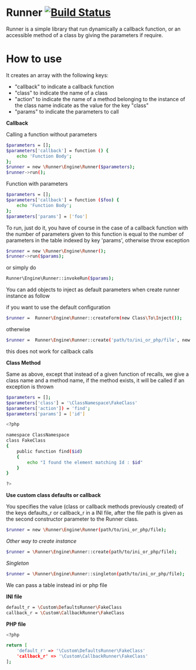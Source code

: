 # Runner [![Build Status](https://travis-ci.org/Kanfa/Runner.svg?branch=master)](https://travis-ci.org/Kanfa/Runner)
Runner is a simple library that run dynamically a callback function, or an accessible method of a class by giving the parameters if require.

# How to use

It creates an array with the following keys:
- "callback" to indicate a callback function
- "class" to indicate the name of a class
- "action" to indicate the name of a method belonging to the instance of the class name indicate as the value for the key "class"
- "params" to indicate the parameters to call

**Callback**

Calling a function without parameters
```sh
$parameters = [];
$parameters['callback'] = function () {
    echo 'Function Body';
};
$runner = new \Runner\Engine\Runner($parameters);
$runner->run();
```
Function with parameters
```sh
$parameters = [];
$parameters['callback'] = function ($foo) {
    echo 'Function Body';
};
$parameters['params'] = ['foo']
```

To run, just do it, you have of course in the case of a callback function with the number of parameters given to this function is equal to the number of parameters in the table indexed by key 'params', otherwise throw exception

```sh
$runner = new \Runner\Engine\Runner();
$runner->run($params);
```
or simply do

```sh
Runner\Engine\Runner::invokeRun($params);
```


You can add objects to inject as default parameters when create
 runner instance as follow
 
if you want to use the default configuration
 ```sh
 $runner =  Runner\Engine\Runner::createForm(new Class\To\Inject());
 ```
 otherwise
 ```sh
 $runner =  Runner\Engine\Runner::create('path/to/ini_or_php/file', new Class\To\Inject());
 ```
 this does not work for callback calls
 
**Class Method**

Same as above, except that instead of a given function of recalls, we give a class name and a method name, if the method exists, it will be called if an exception is thrown
```sh
$parameters = [];
$parameters['class'] = '\ClassNamespace\FakeClass'
$parameters['action']) = 'find';
$parameters['params'] = ['id']

<?php

namespace ClassNamespace
class FakeClass
{
    public function find($id)
    {
        echo "I found the element matching Id : $id"
    }
}

?>
```

**Use custom class defaults or callback**

You specifies the value (class or callback methods previously created) of the keys defaults_r or callback_r in a INI file, after the file path is given as the second constructor parameter to the Runner class.
```sh
$runner = new \Runner\Engine\Runner(path/to/ini_or_php/file);
````

_Other way to create instance_
```sh
$runner = \Runner\Engine\Runner::create(path/to/ini_or_php/file);
````


_Singleton_
```sh
$runner = \Runner\Engine\Runner::singleton(path/to/ini_or_php/file);
````

We can pass a table instead ini or php file

**INI file**
```sh
default_r = \Custom\DefaultsRunner\FakeClass
callback_r = \Custom\CallbackRunner\FakeClass
````

**PHP file**
```sh
<?php

return [
    'default_r' => '\Custom\DefaultsRunner\FakeClass'
    'callback_r' => '\Custom\CallbackRunner\FakeClass'
];
````

